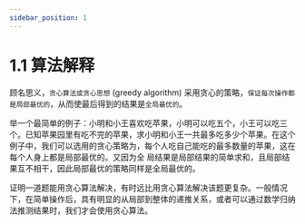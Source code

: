 ```yaml
---
sidebar_position: 1
---
```


# 1.1 算法解释

顾名思义，`贪心算法或贪心思想` (greedy algorithm) 采用贪心的策略，`保证每次操作都是局部最优的`，从而使最后得到的结果是`全局最优的`。

举一个最简单的例子：小明和小王喜欢吃苹果，小明可以吃五个，小王可以吃三个。已知苹果园里有吃不完的苹果，求小明和小王一共最多吃多少个苹果。在这个例子中，我们可以选用的贪心策略为，每个人吃自己能吃的最多数量的苹果，这在每个人身上都是局部最优的。又因为全
局结果是局部结果的简单求和，且局部结果互不相干，因此局部最优的策略同样是全局最优的。

证明一道题能用贪心算法解决，有时远比用贪心算法解决该题更复杂。一般情况下，在简单操作后，具有明显的从局部到整体的递推关系，或者可以通过数学归纳法推测结果时，我们才会使用贪心算法。
